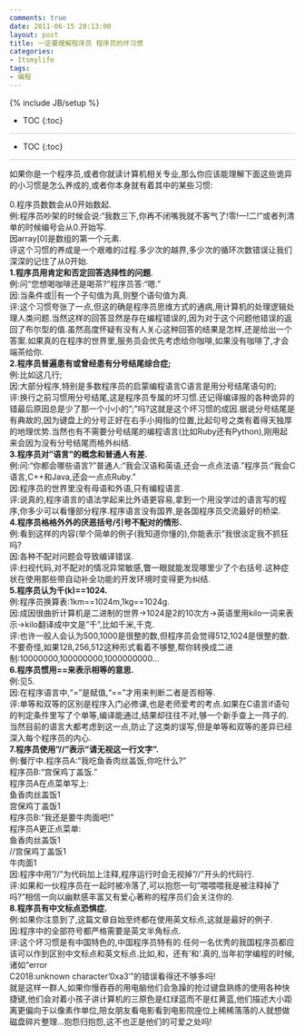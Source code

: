 ```yaml
---
comments: true
date: 2011-06-15 20:13:00
layout: post
title: 一定要理解程序员 程序员的坏习惯
categories:
- Itsmylife
tags:
- 编程
---
```


{% include JB/setup %}
* TOC
{:toc}
<div style="border-bottom: 1px solid #ccc;line-height: 1.3em;"></div>

* TOC
{:toc}
<div style="border-bottom: 1px solid #ccc;line-height: 1.3em;"></div>

如果你是一个程序员,或者你就读计算机相关专业,那么你应该能理解下面这些诡异的小习惯是怎么养成的,或者你本身就有着其中的某些习惯:  

0.程序员数数会从0开始数起.  
例:程序员吵架的时候会说:“我数三下,你再不闭嘴我就不客气了!零!一!二!”或者列清单的时候编号会从0.开始写.  
因array\[0\]是数组的第一个元素.  
评这个习惯的养成是一个艰难的过程.多少次的越界,多少次的循环次数错误让我们深深的记住了从0开始.  
**1.程序员用肯定和否定回答选择性的问题**.  
例:问“您想喝咖啡还是喝茶?”程序员答:“嗯.”  
因:当条件或||有一个子句值为真,则整个语句值为真.  
评:这个习惯夸张了一点,但这的确是程序员思维方式的通病,用计算机的处理逻辑处理人类问题.当然这样的回答显然是存在编程错误的,因为对于这个问题他错误的返回了布尔型的值.虽然高度怀疑有没有人关心这种回答的结果是怎样,还是给出一个答案.如果真的在程序的世界里,服务员会优先考虑给你咖啡,如果没有咖啡了,才会端茶给你.  
**2.程序员普遍患有或曾经患有分号结尾综合症;**  
例:比如这几行;  
因:大部分程序,特别是多数程序员的启蒙编程语言C语言是用分号结尾语句的;  
评:换行之前习惯用分号结尾,这是程序员专属的坏习惯.还记得编译报的各种诡异的错最后原因总是少了那一个小小的”;”吗?这就是这个坏习惯的成因.据说分号结尾是有典故的,因为键盘上的分号正好在右手小拇指的位置,比起句号之类有着得天独厚的地理优势.当然也有不需要分号结尾的编程语言(比如Ruby还有Python),刚用起来会因为没有分号结尾而格外纠结.  
**3.程序员对”语言”的概念和普通人有差.**  
例:问:“你都会哪些语言?”普通人:“我会汉语和英语,还会一点点法语.”程序员:“我会C语言,C++和Java,还会一点点Ruby.”  
因:程序员的世界里没有母语和外语,只有编程语言.  
评:说真的,程序语言的语法学起来比外语更容易,拿到一个用没学过的语言写的程序,你多少可以看懂部分程序.程序语言没有国界,是各国程序员交流最好的桥梁.  
**4.程序员格格外外的厌恶括号/引号不配对的情形.**  
例:看到这样的内容(举个简单的例子(我知道你懂的),你能表示”我很淡定我不抓狂吗?  
因:各种不配对问题会导致编译错误.  
评:扫视代码,对不配对的情况异常敏感,瞥一眼就能发现哪里少了个右括号.这种症状在使用那些带自动补全功能的开发环境时变得更为纠结.  
**5.程序员认为千(k)==1024.**  
例:程序员换算表:1km==1024m,1kg==1024g.  
因:成因很曲折计算机是二进制的世界->1024是2的10次方->英语里用kilo一词来表示->kilo翻译成中文是”千”,比如千米,千克.  
评:也许一般人会认为500,1000是很整的数,但程序员会觉得512,1024是很整的数.不要奇怪,如果128,256,512这种形式看着不够整,帮你转换成二进制:10000000,100000000,1000000000…  
**6.程序员惯用==来表示相等的意思.**  
例:见5.  
因:在程序语言中,“=”是赋值,“==”才用来判断二者是否相等.  
评:单等和双等的区别是程序入门必修课,也是老师爱考的考点.如果在C语言if语句的判定条件里写了个单等,编译能通过,结果却往往不对,够一个新手查上一阵子的.当然目前的语言大都考虑到这一点,防止了这类的误写,但是单等和双等的差异已经深入每个程序员的内心.  
**7.程序员使用”//”表示”请无视这一行文字”.**  
例:餐厅中.程序员A:“我吃鱼香肉丝盖饭,你吃什么?”  
程序员B:“宫保鸡丁盖饭.”  
程序员A在点菜单写上:  
鱼香肉丝盖饭1  
宫保鸡丁盖饭1  
程序员B:“我还是要牛肉面吧!”  
程序员A更正点菜单:  
鱼香肉丝盖饭1  
//宫保鸡丁盖饭1  
牛肉面1  
因:程序中用”//”为代码加上注释,程序运行时会无视掉”//”开头的代码行.  
评:如果和一伙程序员在一起时被冷落了,可以抱怨一句”喂喂喂我是被注释掉了吗?”相信一向以幽默感丰富又有爱心著称的程序员们会关注你的.  
**8.程序员有中文标点恐惧症.**  
例:如果你注意到了,这篇文章自始至终都在使用英文标点,这就是最好的例子.  
因:程序中的全部符号都严格需要是英文半角标点.  
评:这个坏习惯是有中国特色的,中国程序员特有的.任何一名优秀的我国程序员都应该可以作到区别中文标点和英文标点.比如,和，还有’和‘.真的,当年初学编程的时候,诸如“error   
C2018:unknown character’0xa3′”的错误看得还不够多吗!  
就是这样一群人,如果你慢吞吞的用电脑他们会急躁的抢过键盘熟练的使用各种快捷键,他们会对着小孩子讲计算机的三原色是红绿蓝而不是红黄蓝,他们描述大小距离更偏向于以像素作单位,陪女朋友看电影看到电影院座位上稀稀落落的人就想做磁盘碎片整理…抱怨归抱怨,这不也正是他们的可爱之处吗!  


 

